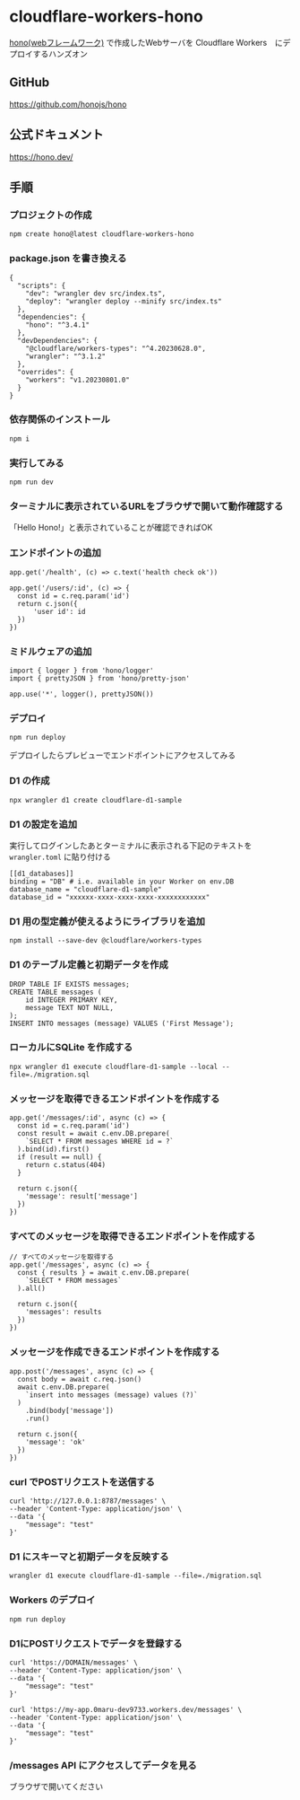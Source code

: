 # cloudflare-workers-hono

[hono(webフレームワーク)](https://github.com/honojs/hono) で作成したWebサーバを Cloudflare Workers　にデプロイするハンズオン

## GitHub

<https://github.com/honojs/hono>

## 公式ドキュメント

<https://hono.dev/>

## 手順

### プロジェクトの作成

```:shell
npm create hono@latest cloudflare-workers-hono
```

### package.json を書き換える

```:json
{
  "scripts": {
    "dev": "wrangler dev src/index.ts",
    "deploy": "wrangler deploy --minify src/index.ts"
  },
  "dependencies": {
    "hono": "^3.4.1"
  },
  "devDependencies": {
    "@cloudflare/workers-types": "^4.20230628.0",
    "wrangler": "^3.1.2"
  },
  "overrides": {
    "workers": "v1.20230801.0"
  }
}
```

### 依存関係のインストール

```:shell
npm i
```

### 実行してみる

```:shell
npm run dev
```

### ターミナルに表示されているURLをブラウザで開いて動作確認する

「Hello Hono!」と表示されていることが確認できればOK

### エンドポイントの追加

```:javascript
app.get('/health', (c) => c.text('health check ok'))
```

```:javascript
app.get('/users/:id', (c) => {
  const id = c.req.param('id')
  return c.json({
      'user id': id
  })
})
```

### ミドルウェアの追加

```:javascript
import { logger } from 'hono/logger'
import { prettyJSON } from 'hono/pretty-json'

app.use('*', logger(), prettyJSON())
```

### デプロイ

```:shell
npm run deploy
```

デプロイしたらプレビューでエンドポイントにアクセスしてみる

### D1 の作成

```:shell
npx wrangler d1 create cloudflare-d1-sample
```

### D1 の設定を追加

実行してログインしたあとターミナルに表示される下記のテキストを`wrangler.toml` に貼り付ける

```:toml
[[d1_databases]]
binding = "DB" # i.e. available in your Worker on env.DB
database_name = "cloudflare-d1-sample"
database_id = "xxxxxx-xxxx-xxxx-xxxx-xxxxxxxxxxxx"
```

### D1 用の型定義が使えるようにライブラリを追加

```:shell
npm install --save-dev @cloudflare/workers-types
```

### D1 のテーブル定義と初期データを作成

```:sql
DROP TABLE IF EXISTS messages;
CREATE TABLE messages (
    id INTEGER PRIMARY KEY,
    message TEXT NOT NULL,
);
INSERT INTO messages (message) VALUES ('First Message');
```

### ローカルにSQLite を作成する

```:shell
npx wrangler d1 execute cloudflare-d1-sample --local --file=./migration.sql
```

### メッセージを取得できるエンドポイントを作成する

```:javascript
app.get('/messages/:id', async (c) => {
  const id = c.req.param('id')
  const result = await c.env.DB.prepare(
    `SELECT * FROM messages WHERE id = ?`
  ).bind(id).first()
  if (result == null) {
    return c.status(404)
  }

  return c.json({
    'message': result['message']
  })
})
```

### すべてのメッセージを取得できるエンドポイントを作成する

```:javascript
// すべてのメッセージを取得する
app.get('/messages', async (c) => {
  const { results } = await c.env.DB.prepare(
    `SELECT * FROM messages`
  ).all()

  return c.json({
    'messages': results
  })
})
```

### メッセージを作成できるエンドポイントを作成する

```:javascript
app.post('/messages', async (c) => {
  const body = await c.req.json()
  await c.env.DB.prepare(
    `insert into messages (message) values (?)`
  )
    .bind(body['message'])
    .run()

  return c.json({
    'message': 'ok'
  })
})
```

### curl でPOSTリクエストを送信する

```:shell
curl 'http://127.0.0.1:8787/messages' \
--header 'Content-Type: application/json' \
--data '{
    "message": "test"
}'
```

### D1 にスキーマと初期データを反映する

```:shell
wrangler d1 execute cloudflare-d1-sample --file=./migration.sql
```

### Workers のデプロイ

```:shell
npm run deploy
```

### D1にPOSTリクエストでデータを登録する

```:curl
curl 'https://DOMAIN/messages' \
--header 'Content-Type: application/json' \
--data '{
    "message": "test"
}'
```

```:curl
curl 'https://my-app.0maru-dev9733.workers.dev/messages' \
--header 'Content-Type: application/json' \
--data '{
    "message": "test"
}'
```

### /messages API にアクセスしてデータを見る

ブラウザで開いてください
